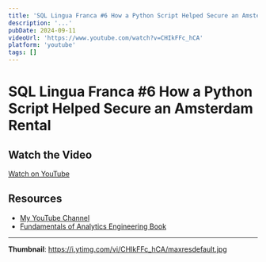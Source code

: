 ```yaml
---
title: 'SQL Lingua Franca #6 How a Python Script Helped Secure an Amsterdam Rental'
description: '...'
pubDate: 2024-09-11
videoUrl: 'https://www.youtube.com/watch?v=CHIkFFc_hCA'
platform: 'youtube'
tags: []
---
```


# SQL Lingua Franca #6 How a Python Script Helped Secure an Amsterdam Rental



## Watch the Video

[Watch on YouTube](https://www.youtube.com/watch?v=CHIkFFc_hCA)

## Resources

- [My YouTube Channel](https://www.youtube.com/juanalytics)
- [Fundamentals of Analytics Engineering Book](https://www.amazon.com/author/jmperafan)

---

**Thumbnail**: https://i.ytimg.com/vi/CHIkFFc_hCA/maxresdefault.jpg

